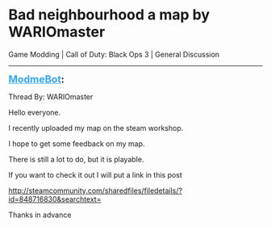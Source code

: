 # Bad neighbourhood a map by WARIOmaster
Game Modding | Call of Duty: Black Ops 3 | General Discussion

---
<strong style="font-size: 1.4em;"><span style="text-decoration: underline;text-decoration-color: #34a7f9;"><span style="color:#34a7f9;">ModmeBot</span></span>:</strong>

<p>Thread By: WARIOmaster<br /><p style="text-align:left;">Hello everyone.</p><p style="text-align:left;"></p><p style="text-align:left;">I recently uploaded my map on the steam workshop.</p><p style="text-align:left;"></p><p style="text-align:left;">I hope to get some feedback on my map.</p><p style="text-align:left;">There is still a lot to do, but it is playable.</p><p style="text-align:left;">If you want to check it out I will put a link in this post</p><p style="text-align:left;"></p><p style="text-align:left;"><a href="http://steamcommunity.com/sharedfiles/filedetails/?id=848716830&searchtext=">http://steamcommunity.com/sharedfiles/filedetails/?id=848716830&amp;searchtext=</a></p><p style="text-align:left;"></p><p style="text-align:left;">Thanks in advance </p></p>
